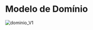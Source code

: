 # Modelo de Domínio

![dominio_V1](https://github.com/user-attachments/assets/8a2c0b6d-aaa2-4616-8ca1-4d83d0ad06f3)


